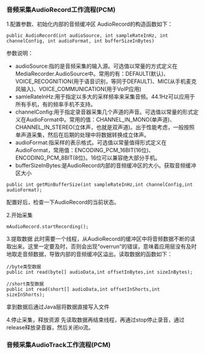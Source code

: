 ### 音频采集AudioRecord工作流程(PCM)
1.配置参数、初始化内部的音频缓冲区
AudioRecord的构造函数如下：
```
public AudioRecord(int audioSource, int sampleRateInHz, int channelConfig, int audioFormat, int bufferSizeInBytes)
```
参数说明：
* audioSource:指的是音频采集的输入源。可选值以常量的方式定义在MediaRecorder.AudioSource中。常用的有：DEFAULT(默认)、VOICE_RECOGNITION(用于语音识别，等同于DEFAULT)、MIC(从手机麦克风输入)、VOICE_COMMUNICATION(用于VoIP应用)
* samleRateInHz:用于指定以多大的采样频率来采集音频。44.1Hz可以应用于所有手机，有的频率手机不支持。
* channelConfig:用于指定录音器采集几个声道的声音。可选值以常量的形式定义在AudioFormat中。常用的值：CHANNEL_IN_MONO(单声道)、CHANNEL_IN_STEREO(立体声，也就是双声道)。出于性能考虑，一般按照单声道采集，然后在后期的处理中将数据转换成立体声。
* audioFormat:指采样的表示格式。可选值以常量值得形式定义在AudioFormat，常用值：ENCODING_PCM_16BIT(16位)、ENCODING_PCM_8BIT(8位)。16位可以兼容绝大部分手机。
* bufferSizeInBytes:是AudioRecord内部的音频缓冲区的大小。获取音频缓冲区大小
```
public int getMinBufferSize(int sampleRateInHz,int channelConfig,int audioFormat);
```
配置好后，检查一下AudioRecord的当前状态。

2.开始采集
```
mAudioRecord.startRecording();
```

3.提取数据
此时需要一个线程，从AudioRecord的缓冲区中将音频数据不断的读取出来。这里一定要及时，否则会出现“overrun”的错误，意味着应用层没有及时地取走音频数据，导致内部的音频缓冲区溢出。读取数据的函数如下：
```
//byte类型数据
public int read(byte[] audioData,int offsetInBytes,int sizeInBytes);

//short类型数据
public int read(short[] audioData,int offsetInShorts,int sizeInShorts);
```
拿到数据后通过Java层将数据直接写入文件

4.停止采集，释放资源
先读取数据再结束线程，再通过stop停止录音，通过release释放录音器，然后关闭io流。

### 音频采集AudioTrack工作流程(PCM)
